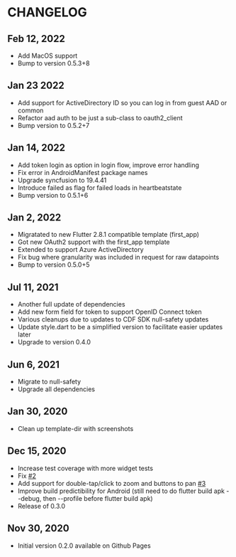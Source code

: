 # CHANGELOG

## Feb 12, 2022

* Add MacOS support
* Bump to version 0.5.3+8

## Jan 23 2022

* Add support for ActiveDirectory ID so you can log in from guest AAD or common
* Refactor aad auth to be just a sub-class to oauth2_client
* Bump version to 0.5.2+7

## Jan 14, 2022

* Add token login as option in login flow, improve error handling
* Fix error in AndroidManifest package names
* Upgrade syncfusion to 19.4.41
* Introduce failed as flag for failed loads in heartbeatstate
* Bump version to 0.5.1+6

## Jan 2, 2022

* Migratated to new Flutter 2.8.1 compatible template (first_app)
* Got new OAuth2 support with the first_app template
* Extended to support Azure ActiveDirectory
* Fix bug where granularity was included in request for raw datapoints
* Bump to version 0.5.0+5

## Jul 11, 2021

* Another full update of dependencies
* Add new form field for token to support OpenID Connect token
* Various cleanups due to updates to CDF SDK null-safety updates
* Update style.dart to be a simplified version to facilitate easier updates later
* Upgrade to version 0.4.0

## Jun 6, 2021

* Migrate to null-safety
* Upgrade all dependencies

## Jan 30, 2020

* Clean up template-dir with screenshots

## Dec 15, 2020

* Increase test coverage with more widget tests
* Fix [#2](https://github.com/gregertw/cognite_flutter_demo/issues/2)
* Add support for double-tap/click to zoom and buttons to pan [#3](https://github.com/gregertw/cognite_flutter_demo/issues/3)
* Improve build predictibility for Android (still need to do flutter build apk --debug, then --profile before flutter build apk)
* Release of 0.3.0

## Nov 30, 2020

* Initial version 0.2.0 available on Github Pages
